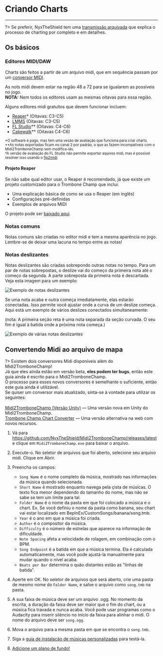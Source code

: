 # Criando Charts
---

?> Se preferir, NyxTheShield tem uma [transmissão arquivada](https://www.youtube.com/watch?v=ig27SlJveGs) que explica o processo de charting por completo e em detalhes.

## Os básicos
### Editores MIDI/DAW
Charts são feitos a partir de um arquivo midi, que em sequência passam por um [conversor MIDI](#converting-midi-to-map-file).

As nots midi devem estar na região 48 a 72 para se igualarem as possíveis no jogo.<br>**NOTA:** Nem todos os editores usam as mesmas oitavas para essa região.

Alguns editores midi gratuitos que devem funcionar incluem:
- [Reaper](https://www.reaper.fm/download.php)* (Oitavas: C3-C5)
- [LMMS](https://lmms.io/download#windows) (Oitavas: C3-C5)
- [FL Studio](https://www.image-line.com/fl-studio-download/)*† (Oitavas: C4-C6)
- [Cakewalk](https://www.bandlab.com/products/cakewalk)** (Oitavas C4-C6)

<sub>*O software é pago, mas tem uma vesão de avaliação que funciona para criar charts.</sub><br> <sub>**As notas exportadas ficam no canal 2 por padrão, o que as fazem incompatíveis com o Midi2TromboneChamp sem modifica-lás.</sub><br> <sub>†A versão de avaliação do FL Studio não permite exportar aquivos midi, mas é possível resolver isso usando o <a href="https://github.com/Kaydax/flp2midi/releases/latest">flp2midi</a>.</p>

<h4 spaces-before="0">
  Projeto Reaper
</h4>

<p spaces-before="0">
  Se não sabe qual editor usar, o Reaper é recomendado, já que existe um projeto customizado para o Trombone Champ que inclui:
</p>

<ul>
  <li>
    Uma explicação básica de como se usa o Reaper (em inglês)
  </li>
  <li>
    Configurações pré-definidas
  </li>
  <li>
    Exemplos de arquivos MIDI
  </li>
</ul>

<p spaces-before="0">
  O projeto pode ser <a href="https://trombone.wiki/docs/files/REAPER_Trombone_Champ_Charting_Template.zip">baixado aqui</a>.
</p>

<h3 spaces-before="0">
  Notas comuns
</h3>

<p spaces-before="0">
  Notas comuns são criadas no editor midi e tem a mesma aparência no jogo. Lembre-se de deixar uma lacuna no tempo entre as notas!
</p>

<h3 spaces-before="0">
  Notas deslizantes
</h3>

<p spaces-before="0">
  Notas deslizantes são criadas sobrepondo outras notas no tempo. Para um par de notas sobrepostas, o deslize vai do começo da primeira nota até o começo da segunda. A parte sobreposta da primeira nota é descartada. Veja esta imagem para um exemplo:
</p>

<p spaces-before="0">
  <img src="../docs/files/slide1.png" alt="Exemplo de notas deslizantes" />
</p>

<p spaces-before="0">
  Se uma nota acaba e outra começa imediatamente, elas estarão conectadas. Isso permite você ajustar onde a curva de um deslize começa. Aqui está um exemplo de vários deslizes conectados simultaneamente:
</p>

<p spaces-before="0">
  (nota: A primeira seção reta é uma nota separada da seção curvada. O seu fim é igual à batida onde a próxima nota começa.)
</p>

<p spaces-before="0">
  <img src="../docs/files/slide2.png" alt="Exemplo de várias notas deslizantes" />
</p>

<h2 spaces-before="0">
  Convertendo Midi ao arquivo de mapa
</h2>

<p spaces-before="0">
  ?> Existem dois conversores Midi disponíveis além do Midi2TromboneChamp! <br>Já que eles ainda estão em versão beta, <strong x-id="1">eles podem ter bugs</strong>, então este guia ainda é escrito para o Midi2TromboneChamp. <br>O processo para esses novos conversores é semelhante o suficiente, então este guia ainda é utilizável. <br>Se quiser um conversor mais atualizado, sinta-se à vontade para utilizar os seguintes: <br><br><a href="https://nyxtheshield.github.io/Midi2TromboneChamp/">Midi2TromboneChamp (Versão Unity)</a> — Uma versão nova em Unity do Midi2TromboneChamp. <br><a href="https://rshieldsprojects.github.io/projects/tccc/">Trombone Champ Chart Converter</a> — Uma versão alternativa na web com novos recursos.
</p>

<ol start="1">
  <li>
    <p spaces-before="0">
      Vá para <a href="https://github.com/NyxTheShield/Midi2TromboneChamp/releases/latest" x-nc="1">https://github.com/NyxTheShield/Midi2TromboneChamp/releases/latest</a> e clique em <code>Midi2TromboneChamp.exe</code> para baixar o arquivo.
    </p>
  </li>
  
  <li>
    <p spaces-before="0">
      Execute-o. No seletor de arquivos que foi aberto, selecione seu arquivo midi. Clique em Abrir.
    </p>
  </li>
  
  <li>
    <p spaces-before="0">
      Preencha os campos:
    </p>
    <ul>
      <li>
        <code>Song Name</code> é o nome completo da música, mostrado nas informações da música quando selecionada.
      </li>
      <li>
        <code>Short Name</code> é mostrado enquanto navega pela çista de músicas. O texto fica menor dependendo do tamanho do nome, mas não se sabe se tem um limite para tal.
      </li>
      <li>
        <code>Folder Name</code> é o nome da pasta em que foi colocado a música e o chart. Ex. Se você definiu o nome da pasta como banana, seu chart vai estar localizado em BepInEx/CustomSongs/banana/song.tmb.
      </li>
      <li>
        <code>Year</code> é o ano em que a música foi criada.
      </li>
      <li>
        <code>Author</code> é o compositor da música.
      </li>
      <li>
        <code>Difficulty</code> é o número de estrelas que aparece na informação de dificuldade.
      </li>
      <li>
        <code>Note Spacing</code> afeta a velocidade de rolagem, em combinação com o BPM.
      </li>
      <li>
        <code>Song Endpoint</code> é a batida em que a música termina. Ela é calculada automaticamente, mas você pode ajustá-la manualmente para mudar quando o nível acaba.
      </li>
      <li>
        <code>Beats per Bar</code> determina o quão distantes estão as "linhas de batida".
      </li>
    </ul>
  </li>
  
  <li>
    <p spaces-before="0">
      Aperte em OK. No seletor de arquivos que será aberto, crie uma pasta de mesmo nome do <code>Folder Name</code>, e salve o arquivo como <code>song.tmb</code> na pasta.
    </p>
  </li>
  
  <li>
    <p spaces-before="0">
      A sua faixa de música deve ser um arquivo .ogg. No momento da escrita, a duração da faixa deve ser maior que o fim do chart, ou a música fica travada e nunca acaba. Você pode usar programas como o Audacity para inserir silêncio no início da faixa para alinhar o midi. O nome do arquivo deve ser <code>song.ogg</code>.
    </p>
  </li>
  
  <li>
    <p spaces-before="0">
      Mova o arquivo para a mesma pasta em que se encontra o <code>song.tmb</code>.
    </p>
  </li>
  
  <li>
    <p spaces-before="0">
      Siga a <a href="installing-songs">guia de instalação de músicas personalizadas</a> para testá-la.
    </p>
  </li>
  
  <li>
    <p spaces-before="0">
      <a href="chart-backgrounds">Adicione um plano de fundo!</a>
    </p>
  </li>
</ol>
